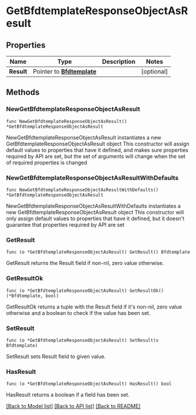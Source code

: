 # GetBfdtemplateResponseObjectAsResult

## Properties

Name | Type | Description | Notes
------------ | ------------- | ------------- | -------------
**Result** | Pointer to [**Bfdtemplate**](Bfdtemplate.md) |  | [optional] 

## Methods

### NewGetBfdtemplateResponseObjectAsResult

`func NewGetBfdtemplateResponseObjectAsResult() *GetBfdtemplateResponseObjectAsResult`

NewGetBfdtemplateResponseObjectAsResult instantiates a new GetBfdtemplateResponseObjectAsResult object
This constructor will assign default values to properties that have it defined,
and makes sure properties required by API are set, but the set of arguments
will change when the set of required properties is changed

### NewGetBfdtemplateResponseObjectAsResultWithDefaults

`func NewGetBfdtemplateResponseObjectAsResultWithDefaults() *GetBfdtemplateResponseObjectAsResult`

NewGetBfdtemplateResponseObjectAsResultWithDefaults instantiates a new GetBfdtemplateResponseObjectAsResult object
This constructor will only assign default values to properties that have it defined,
but it doesn't guarantee that properties required by API are set

### GetResult

`func (o *GetBfdtemplateResponseObjectAsResult) GetResult() Bfdtemplate`

GetResult returns the Result field if non-nil, zero value otherwise.

### GetResultOk

`func (o *GetBfdtemplateResponseObjectAsResult) GetResultOk() (*Bfdtemplate, bool)`

GetResultOk returns a tuple with the Result field if it's non-nil, zero value otherwise
and a boolean to check if the value has been set.

### SetResult

`func (o *GetBfdtemplateResponseObjectAsResult) SetResult(v Bfdtemplate)`

SetResult sets Result field to given value.

### HasResult

`func (o *GetBfdtemplateResponseObjectAsResult) HasResult() bool`

HasResult returns a boolean if a field has been set.


[[Back to Model list]](../README.md#documentation-for-models) [[Back to API list]](../README.md#documentation-for-api-endpoints) [[Back to README]](../README.md)


